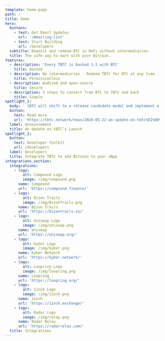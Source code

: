 ```yaml
---
template: home-page
path: /
title: Home
hero:
  buttons:
    - text: Get Email Updates
      url: '/#mailing-list'
    - text: Start Building
      url: /developers
  subtitle: Deposit and redeem BTC in DeFi without intermediaries.
  title: The safe way to earn with your Bitcoin.
features:
  - description: 'Every TBTC is backed 1:1 with BTC'
    title: Backed
  - description: No intermediaries - Redeem TBTC for BTC at any time
    title: Permissionless
  - description: Audited and open-source
    title: Secure
  - description: 3 steps to convert from BTC to TBTC and back
    title: Simple
spotlight_1:
  body: ' tBTC will shift to a release candidate model and implement a graduated supply cap. Expanded security measures include further audits and a 10x bug bounty.'
  button:
    text: Read more
    url: 'https://tbtc.network/news/2020-05-22-an-update-on-tbtc%E2%80%99s-launch/'
  label: Announcement
  title: An Update on tBTC’s Launch
spotlight_2:
  button:
    text: Developer Toolkit
    url: /developers
  label: Developers
  title: Integrate TBTC to add Bitcoin to your dApp
integrations_section:
  integrations:
    - logo:
        alt: Compound Logo
        image: /img/compound.png
      name: Compound
      url: 'https://compound.finance/'
    - logo:
        alt: Bison Trails
        image: /img/BisonTrails.png
      name: Bison Trails
      url: 'https://bisontrails.co/'
    - logo:
        alt: Uniswap Logo
        image: /img/uniswap.png
      name: Uniswap
      url: 'https://uniswap.org/'
    - logo:
        alt: Kyber Logo
        image: /img/kyber.png
      name: Kyber Network
      url: 'https://kyber.network/'
    - logo:
        alt: Loopring Logo
        image: /img/loopring.png
      name: Loopring
      url: 'https://loopring.org/'
    - logo:
        alt: 1inch Logo
        image: /img/1inch.png
      name: 1inch
      url: 'https://1inch.exchange/'
    - logo:
        alt: Radar Logo
        image: /img/relay.png
      name: Radar Relay
      url: 'https://radarrelay.com/'
  title: Integrations
---
```


